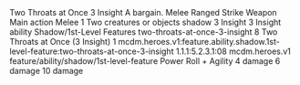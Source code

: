 <ability>
  <name>Two Throats at Once</name>
  <cost>3 Insight</cost>
  <flavor>A bargain.</flavor>
  <keywords>
    <keyword>Melee</keyword>
    <keyword>Ranged</keyword>
    <keyword>Strike</keyword>
    <keyword>Weapon</keyword>
  </keywords>
  <type>Main action</type>
  <distance>Melee 1</distance>
  <target>Two creatures or objects</target>
  <metadata>
    <class>shadow</class>
    <cost>3 Insight</cost>
    <cost_amount>3</cost_amount>
    <cost_resource>Insight</cost_resource>
    <feature_type>ability</feature_type>
    <file_dpath>Shadow/1st-Level Features</file_dpath>
    <item_id>two-throats-at-once-3-insight</item_id>
    <item_index>8</item_index>
    <item_name>Two Throats at Once (3 Insight)</item_name>
    <level>1</level>
    <scc>mcdm.heroes.v1:feature.ability.shadow.1st-level-feature:two-throats-at-once-3-insight</scc>
    <scdc>1.1.1:5.2.3.1:08</scdc>
    <source>mcdm.heroes.v1</source>
    <type>feature/ability/shadow/1st-level-feature</type>
  </metadata>
  <effects>
    <effect type="roll">
      <roll>Power Roll + Agility</roll>
      <t1>4 damage</t1>
      <t2>6 damage</t2>
      <t3>10 damage</t3>
    </effect>
  </effects>
</ability>
